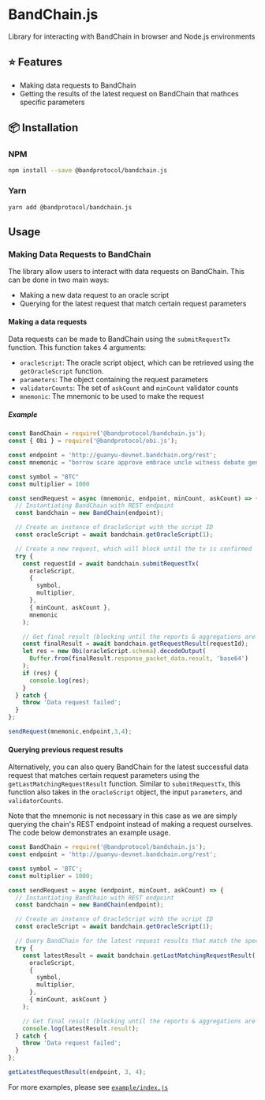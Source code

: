 # BandChain.js

Library for interacting with BandChain in browser and Node.js environments

## ⭐️ Features

- Making data requests to BandChain
- Getting the results of the latest request on BandChain that mathces specific parameters

## 📦 Installation

### NPM

```bash
npm install --save @bandprotocol/bandchain.js
```

### Yarn

```bash
yarn add @bandprotocol/bandchain.js
```

## Usage

### Making Data Requests to BandChain

The library allow users to interact with data requests on BandChain. This can be done in two main ways:

- Making a new data request to an oracle script
- Querying for the latest request that match certain request parameters

#### Making a data requests

Data requests can be made to BandChain using the `submitRequestTx` function. This function takes 4 arguments:

- `oracleScript`: The oracle script object, which can be retrieved using the `getOracleScript` function.
- `parameters`: The object containing the request parameters
- `validatorCounts`: The set of `askCount` and `minCount` validator counts
- `mnemonic`: The mnemonic to be used to make the request

##### Example

```js
const BandChain = require('@bandprotocol/bandchain.js');
const { Obi } = require('@bandprotocol/obi.js');

const endpoint = 'http://guanyu-devnet.bandchain.org/rest';
const mnemonic = "borrow scare approve embrace uncle witness debate genuine cage snap toast utility situate labor curtain shock olive myself uphold tongue license critic glare taxi";

const symbol = "BTC"
const multiplier = 1000

const sendRequest = async (mnemonic, endpoint, minCount, askCount) => {
  // Instantiating BandChain with REST endpoint
  const bandchain = new BandChain(endpoint);

  // Create an instance of OracleScript with the script ID
  const oracleScript = await bandchain.getOracleScript(1);

  // Create a new request, which will block until the tx is confirmed
  try {
    const requestId = await bandchain.submitRequestTx(
      oracleScript,
      {
        symbol,
        multiplier,
      },
      { minCount, askCount },
      mnemonic
    );

    // Get final result (blocking until the reports & aggregations are finished)
    const finalResult = await bandchain.getRequestResult(requestId);
    let res = new Obi(oracleScript.schema).decodeOutput(
      Buffer.from(finalResult.response_packet_data.result, 'base64')
    );
    if (res) {
      console.log(res);
    }
  } catch {
    throw 'Data request failed';
  }
};

sendRequest(mnemonic,endpoint,3,4);
```

#### Querying previous request results

Alternatively, you can also query BandChain for the latest successful data request that matches certain request parameters using the `getLastMatchingRequestResult` function. Similar to `submitRequestTx`, this function also takes in the `oracleScript` object, the input `parameters`, and `validatorCounts`.

Note that the mnemonic is not necessary in this case as we are simply querying the chain's REST endpoint instead of making a request ourselves. The code below demonstrates an example usage.

```js
const BandChain = require('@bandprotocol/bandchain.js');
const endpoint = 'http://guanyu-devnet.bandchain.org/rest';

const symbol = 'BTC';
const multiplier = 1000;

const sendRequest = async (endpoint, minCount, askCount) => {
  // Instantiating BandChain with REST endpoint
  const bandchain = new BandChain(endpoint);

  // Create an instance of OracleScript with the script ID
  const oracleScript = await bandchain.getOracleScript(1);

  // Query BandChain for the latest request results that match the specified parameters
  try {
    const latestResult = await bandchain.getLastMatchingRequestResult(
      oracleScript,
      {
        symbol,
        multiplier,
      },
      { minCount, askCount }
    );

    // Get final result (blocking until the reports & aggregations are finished)
    console.log(latestResult.result);
  } catch {
    throw 'Data request failed';
  }
};

getLatestRequestResult(endpoint, 3, 4);
```

For more examples, please see [`example/index.js`](example/index.js)
